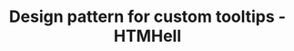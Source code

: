 ---
layout: bookmark
title: Design pattern for custom tooltips - HTMHell
tags:
  - Bookmarks
  - Accessibility
  - Resources
created: '2024-03-10T22:41:49.276Z'
link: https://www.htmhell.dev/adventcalendar/2023/20/
id: 751879717
excerpt: A collection of bad practices in HTML, copied from real websites.
image: https://www.htmhell.dev/images/og/advent23_20.png?s=011221s
---